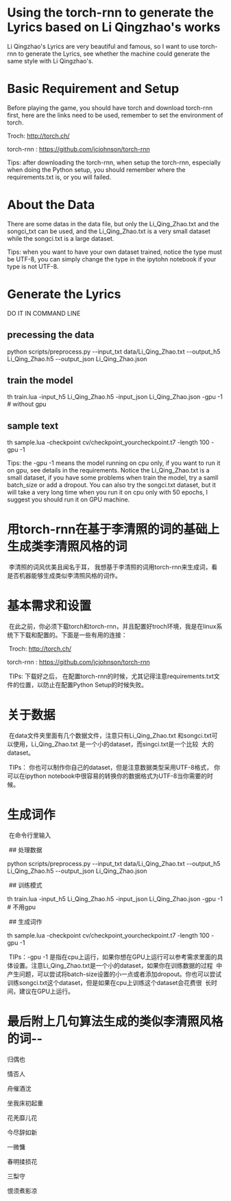 # Using the torch-rnn to generate the Lyrics based on Li Qingzhao's works
  Li Qingzhao's Lyrics are very beautiful and famous, so I want to use torch-rnn to generate the Lyrics, see whether the machine could
  generate the same style with Li Qingzhao's.
# Basic Requirement and Setup
  Before playing the game, you should have torch and download torch-rnn first, here are the links need to be used, remember to set the 
  environment of torch.
  
  Troch: http://torch.ch/
  
  torch-rnn : https://github.com/jcjohnson/torch-rnn
  
  Tips: after downloading the torch-rnn, when setup the torch-rnn, especially when doing the Python setup, you should remember where the     requirements.txt is, or you will failed.
# About the Data
  There are some datas in the data file, but only the Li_Qing_Zhao.txt and the songci_txt can be used, and the Li_Qing_Zhao.txt is a very 
  small dataset while the songci.txt is a large dataset.
  
  Tips: when you want to have your own dataset trained, notice the type must be UTF-8, you can simply change the type in the ipytohn 
  notebook if your type is not UTF-8.
# Generate the Lyrics

  DO IT IN COMMAND LINE
  
  ## precessing the data
  
  python scripts/preprocess.py --input_txt data/Li_Qing_Zhao.txt --output_h5 Li_Qing_Zhao.h5 --output_json Li_Qing_Zhao.json
  
  ## train the model
  
  th train.lua -input_h5 Li_Qing_Zhao.h5 -input_json Li_Qing_Zhao.json -gpu -1  # without gpu
  
  ## sample text
  
  th sample.lua -checkpoint cv/checkpoint_yourcheckpoint.t7 -length 100 -gpu -1
  
  Tips: the -gpu -1 means the model running on cpu only, if you want to run it on gpu, see details in the requirements. Notice
  the Li_Qing_Zhao.txt is a small dataset, if you have some problems when train the model, try a samll batch_size or add a 
  dropout. You can also try the songci.txt dataset, but it will take a very long time when you run it on cpu only with 50 epochs, 
  I suggest you should run it on GPU machine.
  
# 用torch-rnn在基于李清照的词的基础上生成类李清照风格的词
  李清照的词风优美且闻名于耳， 我想基于李清照的词用torch-rnn来生成词，看是否机器能够生成类似李清照风格的词作。
# 基本需求和设置
  在此之前，你必须下载torch和torch-rnn，并且配置好troch环境，我是在linux系统下下载和配置的。下面是一些有用的连接：
  
  Troch: http://torch.ch/
  
  torch-rnn : https://github.com/jcjohnson/torch-rnn
  
  TIPs: 下载好之后， 在配置torch-rnn的时候，尤其记得注意requirements.txt文件的位置，以防止在配置Python Setup的时候失败。
# 关于数据
  在data文件夹里面有几个数据文件，注意只有Li_Qing_Zhao.txt 和songci.txt可以使用，Li_Qing_Zhao.txt 是一个小的dataset，而singci.txt是一个比较
  大的dataset。
  
  TIPs： 你也可以制作你自己的dataset，但是注意数据类型采用UTF-8格式， 你可以在ipython notebook中很容易的转换你的数据格式为UTF-8当你需要的时候。
# 生成词作
  在命令行里输入
  
  ## 处理数据
  
  python scripts/preprocess.py --input_txt data/Li_Qing_Zhao.txt --output_h5 Li_Qing_Zhao.h5 --output_json Li_Qing_Zhao.json
  
  ## 训练模式
  
  th train.lua -input_h5 Li_Qing_Zhao.h5 -input_json Li_Qing_Zhao.json -gpu -1  # 不用gpu
  
  ## 生成词作
  
  th sample.lua -checkpoint cv/checkpoint_yourcheckpoint.t7 -length 100 -gpu -1
  
  TIPs：-gpu -1 是指在cpu上运行，如果你想在GPU上运行可以参考需求里面的具体设置。注意Li_Qing_Zhao.txt是一个小的dataset，如果你在训练数据的过程
  中产生问题，可以尝试将batch-size设置的小一点或者添加dropout。你也可以尝试训练songci.txt这个dataset，但是如果在cpu上训练这个dataset会花费很
  长时间，建议在GPU上运行。
  
# 最后附上几句算法生成的类似李清照风格的词--
  
  归偶也
  
  情否人
  
  舟催酒沈
  
  坐我床初起重
  
  花羌靡儿花
  
  今尽辞如新
  
  一微慵
  
  春明揉损花
  
  三梨守
  
  恨须煮影凉

